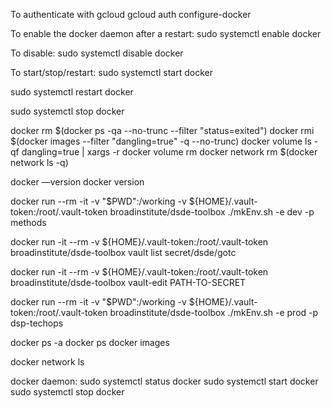 To authenticate with gcloud
gcloud auth configure-docker

To enable the docker daemon after a restart:
sudo systemctl enable docker

To disable:
sudo systemctl disable docker


To start/stop/restart:
sudo systemctl start docker

sudo systemctl restart docker

sudo systemctl stop docker


docker rm $(docker ps -qa --no-trunc --filter "status=exited")
docker rmi $(docker images --filter "dangling=true" -q --no-trunc)
docker volume ls -qf dangling=true | xargs -r docker volume rm
docker network rm $(docker network ls -q)

docker —version
docker version

docker run --rm -it -v "$PWD":/working -v ${HOME}/.vault-token:/root/.vault-token broadinstitute/dsde-toolbox ./mkEnv.sh -e dev -p methods

docker run -it --rm -v ${HOME}/.vault-token:/root/.vault-token broadinstitute/dsde-toolbox vault list secret/dsde/gotc

docker run -it --rm -v ${HOME}/.vault-token:/root/.vault-token broadinstitute/dsde-toolbox vault-edit PATH-TO-SECRET

docker run --rm -it -v "$PWD":/working -v ${HOME}/.vault-token:/root/.vault-token broadinstitute/dsde-toolbox ./mkEnv.sh -e prod -p dsp-techops


docker ps -a
docker ps
docker images

docker network ls

docker daemon:
sudo systemctl status docker
sudo systemctl start docker
sudo systemctl stop docker



